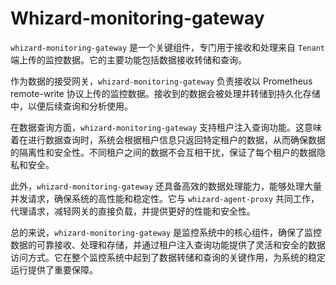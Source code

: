 # Whizard-monitoring-gateway

`whizard-monitoring-gateway` 是一个关键组件，专门用于接收和处理来自 `Tenant` 端上传的监控数据。它的主要功能包括数据接收转储和查询。

作为数据的接受网关，`whizard-monitoring-gateway` 负责接收以 Prometheus remote-write 协议上传的监控数据。接收到的数据会被处理并转储到持久化存储中，以便后续查询和分析使用。

在数据查询方面，`whizard-monitoring-gateway` 支持租户注入查询功能。这意味着在进行数据查询时，系统会根据租户信息只返回特定租户的数据，从而确保数据的隔离性和安全性。不同租户之间的数据不会互相干扰，保证了每个租户的数据隐私和安全。

此外，`whizard-monitoring-gateway` 还具备高效的数据处理能力，能够处理大量并发请求，确保系统的高性能和稳定性。它与 `whizard-agent-proxy` 共同工作，代理请求，减轻网关的直接负载，并提供更好的性能和安全性。

总的来说，`whizard-monitoring-gateway` 是监控系统中的核心组件，确保了监控数据的可靠接收、处理和存储，并通过租户注入查询功能提供了灵活和安全的数据访问方式。它在整个监控系统中起到了数据转储和查询的关键作用，为系统的稳定运行提供了重要保障。
